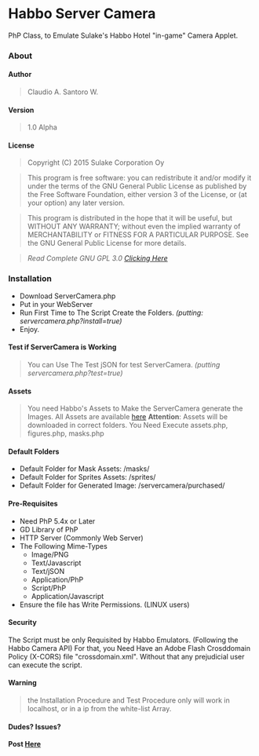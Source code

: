 # Habbo Server Camera
PhP Class, to Emulate Sulake's Habbo Hotel "in-game" Camera Applet.

### About

#### Author
> Claudio A. Santoro W.

#### Version
> 1.0 Alpha

#### License
> Copyright (C) 2015 Sulake Corporation Oy

> This program is free software: you can redistribute it and/or modify
it under the terms of the GNU General Public License as published by
the Free Software Foundation, either version 3 of the License, or
(at your option) any later version.

> This program is distributed in the hope that it will be useful,
but WITHOUT ANY WARRANTY; without even the implied warranty of
MERCHANTABILITY or FITNESS FOR A PARTICULAR PURPOSE.  See the
GNU General Public License for more details.

> *Read Complete GNU GPL 3.0 [Clicking Here](https://github.com/sant0ro/habbo-camera-server/blob/master/LICENSE.md)*

### Installation
- Download ServerCamera.php
- Put in your WebServer
- Run First Time to The Script Create the Folders. *(putting: servercamera.php?install=true)*
- Enjoy.

#### Test if ServerCamera is Working
> You can Use The Test jSON for test ServerCamera. *(putting servercamera.php?test=true)*

#### Assets
> You need Habbo's Assets to Make the ServerCamera generate the Images. All Assets are available [here](https://github.com/sant0ro/habbo-asset-extractor)
> **Attention**: Assets will be downloaded in correct folders. You Need Execute assets.php, figures.php, masks.php

#### Default Folders
- Default Folder for Mask Assets: /masks/
- Default Folder for Sprites Assets: /sprites/
- Default Folder for Generated Image: /servercamera/purchased/

#### Pre-Requisites
- Need PhP 5.4x or Later
- GD Library of PhP
- HTTP Server (Commonly Web Server)
- The Following Mime-Types
  - Image/PNG
  - Text/Javascript
  - Text/jSON
  - Application/PhP
  - Script/PhP
  - Application/Javascript
- Ensure the file has Write Permissions. (LINUX users)

#### Security
The Script must be only Requisited by Habbo Emulators. (Following the Habbo Camera API) For that, you Need Have
an Adobe Flash Crosddomain Policy (X-CORS) file "crossdomain.xml". Without that any prejudicial user can execute the script.

#### Warning
> the Installation Procedure and Test Procedure only will work in localhost, or in a ip from the white-list Array.

#### Dudes? Issues?
**Post [Here](https://github.com/sant0ro/habbo-camera-server/issues)**
